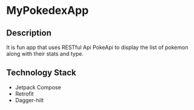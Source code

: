# MyPokedexApp

## Description
It is fun app that uses RESTful Api PokeApi to display the list of pokemon along with their stats and type.

## Technology Stack
- Jetpack Compose
- Retrofit
- Dagger-hilt
